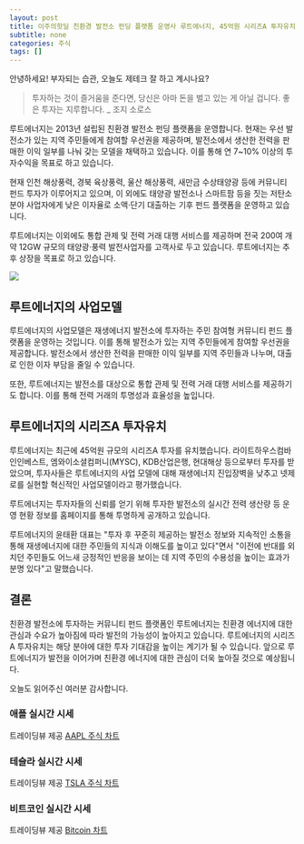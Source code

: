 ```yaml
---
layout: post
title: 이주의핫딜 친환경 발전소 펀딩 플랫폼 운영사 루트에너지, 45억원 시리즈A 투자유치
subtitle: none
categories: 주식
tags: []
---
```


안녕하세요! 부자되는 습관, 오늘도 제테크 잘 하고 계시나요?

> 투자하는 것이 즐거움을 준다면, 당신은 아마 돈을 벌고 있는 게 아닐 겁니다. 좋은 투자는 지루합니다. _ 조지 소로스




루트에너지는 2013년 설립된 친환경 발전소 펀딩 플랫폼을 운영합니다. 현재는 우선 발전소가 있는 지역 주민들에게 참여할 우선권을 제공하며, 발전소에서 생산한 전력을 판매한 이익 일부를 나눠 갖는 모델을 채택하고 있습니다. 이를 통해 연 7~10% 이상의 투자수익을 목표로 하고 있습니다.

현재 인천 해상풍력, 경북 육상풍력, 울산 해상풍력, 새만금 수상태양광 등에 커뮤니티 펀드 투자가 이루어지고 있으며, 이 외에도 태양광 발전소나 스마트팜 등을 짓는 저탄소 분야 사업자에게 낮은 이자율로 소액·단기 대출하는 기후 펀드 플랫폼을 운영하고 있습니다.

루트에너지는 이외에도 통합 관제 및 전력 거래 대행 서비스를 제공하며 전국 200여 개 약 12GW 규모의 태양광·풍력 발전사업자를 고객사로 두고 있습니다. 루트에너지는 추후 상장을 목표로 하고 있습니다.



![](https://source.unsplash.com/800x450/?luxury)

##  루트에너지의 사업모델

루트에너지의 사업모델은 재생에너지 발전소에 투자하는 주민 참여형 커뮤니티 펀드 플랫폼을 운영하는 것입니다. 이를 통해 발전소가 있는 지역 주민들에게 참여할 우선권을 제공합니다. 발전소에서 생산한 전력을 판매한 이익 일부를 지역 주민들과 나누며, 대출로 인한 이자 부담을 줄일 수 있습니다.

또한, 루트에너지는 발전소를 대상으로 통합 관제 및 전력 거래 대행 서비스를 제공하기도 합니다. 이를 통해 전력 거래의 투명성과 효율성을 높입니다.

## 루트에너지의 시리즈A 투자유치

루트에너지는 최근에 45억원 규모의 시리즈A 투자를 유치했습니다. 라이트하우스컴바인인베스트, 엠와이소셜컴퍼니(MYSC), KDB산업은행, 현대해상 등으로부터 투자를 받았으며, 투자사들은 루트에너지의 사업 모델에 대해 재생에너지 진입장벽을 낮추고 넷제로를 실현할 혁신적인 사업모델이라고 평가했습니다.

루트에너지는 투자자들의 신뢰를 얻기 위해 투자한 발전소의 실시간 전력 생산량 등 운영 현황 정보를 홈페이지를 통해 투명하게 공개하고 있습니다. 

루트에너지의 윤태환 대표는 "투자 후 꾸준히 제공하는 발전소 정보와 지속적인 소통을 통해 재생에너지에 대한 주민들의 지식과 이해도를 높이고 있다"면서 "이전에 반대를 외치던 주민들도 어느새 긍정적인 반응을 보이는 데 지역 주민의 수용성을 높이는 효과가 분명 있다"고 말했습니다.

## 결론

친환경 발전소에 투자하는 커뮤니티 펀드 플랫폼인 루트에너지는 친환경 에너지에 대한 관심과 수요가 높아짐에 따라 발전의 가능성이 높아지고 있습니다. 루트에너지의 시리즈A 투자유치는 해당 분야에 대한 투자 기대감을 높이는 계기가 될 수 있습니다. 앞으로 루트에너지가 발전을 이어가며 친환경 에너지에 대한 관심이 더욱 높아질 것으로 예상됩니다.

오늘도 읽어주신 여러분 감사합니다.

### 애플 실시간 시세


<!-- TradingView Widget BEGIN -->
<div class="tradingview-widget-container">
  <div id="tradingview_6a264"></div>
  <div class="tradingview-widget-copyright">트레이딩뷰 제공 <a href="https://kr.tradingview.com/symbols/NASDAQ-AAPL/" rel="noopener" target="_blank"><span class="blue-text">AAPL 주식 차트</span></a></div>
  <script type="text/javascript" src="https://s3.tradingview.com/tv.js"></script>
  <script type="text/javascript">
  new TradingView.widget(
  {
  "autosize": true,
  "symbol": "NASDAQ:AAPL",
  "interval": "D",
  "timezone": "Asia/Seoul",
  "theme": "light",
  "style": "1",
  "locale": "kr",
  "toolbar_bg": "#f1f3f6",
  "enable_publishing": false,
  "hide_top_toolbar": true,
  "hide_legend": true,
  "save_image": false,
  "container_id": "tradingview_6a264"
}
  );
  </script>
</div>
<!-- TradingView Widget END -->


### 테슬라 실시간 시세


<!-- TradingView Widget BEGIN -->
<div class="tradingview-widget-container">
  <div id="tradingview_39d77"></div>
  <div class="tradingview-widget-copyright">트레이딩뷰 제공 <a href="https://kr.tradingview.com/symbols/NASDAQ-TSLA/" rel="noopener" target="_blank"><span class="blue-text">TSLA 주식 차트</span></a></div>
  <script type="text/javascript" src="https://s3.tradingview.com/tv.js"></script>
  <script type="text/javascript">
  new TradingView.widget(
  {
  "autosize": true,
  "symbol": "NASDAQ:TSLA",
  "interval": "D",
  "timezone": "Asia/Seoul",
  "theme": "light",
  "style": "1",
  "locale": "kr",
  "toolbar_bg": "#f1f3f6",
  "enable_publishing": false,
  "hide_top_toolbar": true,
  "hide_legend": true,
  "save_image": false,
  "container_id": "tradingview_39d77"
}
  );
  </script>
</div>
<!-- TradingView Widget END -->


### 비트코인 실시간 시세


<!-- TradingView Widget BEGIN -->
<div class="tradingview-widget-container">
  <div id="tradingview_3f91e"></div>
  <div class="tradingview-widget-copyright">트레이딩뷰 제공 <a href="https://kr.tradingview.com/symbols/BTCUSD/?exchange=BITSTAMP" rel="noopener" target="_blank"><span class="blue-text">Bitcoin 차트</span></a></div>
  <script type="text/javascript" src="https://s3.tradingview.com/tv.js"></script>
  <script type="text/javascript">
  new TradingView.widget(
  {
  "autosize": true,
  "symbol": "BITSTAMP:BTCUSD",
  "interval": "D",
  "timezone": "Asia/Seoul",
  "theme": "light",
  "style": "1",
  "locale": "kr",
  "toolbar_bg": "#f1f3f6",
  "enable_publishing": false,
  "hide_top_toolbar": true,
  "hide_legend": true,
  "save_image": false,
  "container_id": "tradingview_3f91e"
}
  );
  </script>
</div>
<!-- TradingView Widget END -->

